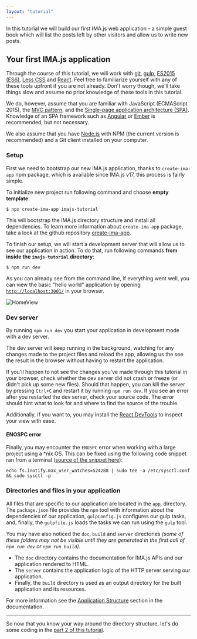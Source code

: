 ```yaml
---
layout: "tutorial"
---
```


In this tutorial we will build our first IMA.js web application - a simple
guest book which will list the posts left by other visitors and allow us to
write new posts.

## Your first IMA.js application

Through the course of this tutorial, we will work with
[git](http://git-scm.com/), [gulp](http://gulpjs.com/),
[ES2015 (ES6)](https://developer.mozilla.org/en-US/docs/Web/JavaScript/New_in_JavaScript/ECMAScript_6_support_in_Mozilla),
[Less CSS](http://lesscss.org/) and
[React](https://facebook.github.io/react/). Feel free to familiarize yourself
with any of these tools upfront if you are not already. Don't worry though,
we'll take things slow and assume no prior knowledge of these tools in this
tutorial.

We do, however, assume that you are familiar with
JavaScript (ECMAScript 2015), the
[MVC pattern](http://en.wikipedia.org/wiki/Model%E2%80%93view%E2%80%93controller),
and the
[Single-page application architecture (SPA)](http://en.wikipedia.org/wiki/Single-page_application).
Knowledge of an SPA framework such as [Angular](https://angular.io/) or
[Ember](http://emberjs.com/) is recommended, but not necessary.

We also assume that you have [Node.js](https://nodejs.org/) with NPM (the
current version is recommended) and a Git client installed on your computer.

### Setup

First we need to bootstrap our new IMA.js application, thanks to `create-ima-app` 
npm package, which is available since IMA.js v17, this process is fairly simple. 

To initialize new project run following command and choose **empty template**:
```console
$ npx create-ima-app imajs-tutorial
```
This will bootstrap the IMA.js directory structure and install all dependencies. To
learn more information about `create-ima-app` package, take a look at the github repository
[create-ima-app](https://github.com/seznam/ima/tree/master/packages/create-ima-app).

To finish our setup, we will start a development server that will allow us to
see our application in action. To do that, run following commands **from inside the `imajs-tutorial` directory**:

```console
$ npm run dev
```

As you can already see from the command line, if everything went well, you can view the basic "hello world"
application by opening [`http://localhost:3001/`](http://localhost:3001/) in your browser.

<div class="image is-padded-with-shadow">
  <img src="{{ '/img/tutorial/introduction-run-dev.jpg?v=' | append: site.github.build_revision | relative_url }}" alt="HomeView"/>
</div>

### Dev server
By running `npm run dev` you start your application in development mode with a dev server.

The dev server will keep running in the background, watching for any changes made to
the project files and reload the app, allowing us the see the
result in the browser without having to restart the application.

If you'll happen to not see the changes you've made through this tutorial in
your browser, check whether the dev server did not crash or freeze (or didn't
pick up some new files). Should that happen, you can kill the server by
pressing `Ctrl+C` and restart it by running `npm run dev`. If you see an
error after you restarted the dev server, check your source code. The error
should hint what to look for and where to find the source of the trouble.

Additionally, if you want to, you may install the
[React DevTools](https://chrome.google.com/webstore/detail/react-developer-tools/fmkadmapgofadopljbjfkapdkoienihi)
to inspect your view with ease.

#### ENOSPC error
Finally, you may encounter the `ENOSPC` error when working with a large project
using a *nix OS. This can be fixed using the following code snippet ran from a
terminal
([source of the snippet here](http://stackoverflow.com/questions/16748737/grunt-watch-error-waiting-fatal-error-watch-enospc)):

```
echo fs.inotify.max_user_watches=524288 | sudo tee -a /etc/sysctl.conf && sudo sysctl -p
```

### Directories and files in your application

All files that are specific to our application are located in the `app`,
directory. The `package.json` file provides the `npm`  tool with information
about the dependencies of our application, `gulpConfig.js` configures our gulp tasks, and, finally,
the `gulpfile.js` loads the tasks we can run using the `gulp` tool.

You may have also noticed the `doc`, `build` and `server` directories *(some of these folders may not be visible until they are generated in the first call of `npm run dev` or `npm run build`)*.
 - The `doc` directory contains the documentation for IMA.js APIs and our application
rendered to HTML.
 - The `server` contains the application logic of the HTTP
server serving our application. 
 - Finally, the `build` directory is used as an
output directory for the built application and its resources.

For more information see the [Application Structure](/docs/getting-started.html#application-structure)
section in the documentation.

---

So now that you know your way around the directory structure, let's do some
coding in the [part 2 of this tutorial](/tutorial/static-view.html).
